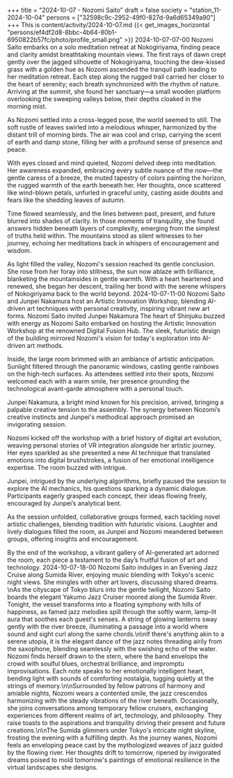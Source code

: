 +++
title = "2024-10-07 - Nozomi Saito"
draft = false
society = "station_11-2024-10-04"
persons = ["32598c9c-2952-49f0-827d-9a6d65349a90"]
+++
This is content/activity/2024-10-07.md
{{< get_images_horizontal "persons/ef4df2d8-8bbc-4b64-80b1-6950822b57fc/photo/profile_small.png" >}}
2024-10-07-07-00
Nozomi Saito embarks on a solo meditation retreat at Nokogiriyama, finding peace and clarity amidst breathtaking mountain views.
The first rays of dawn crept gently over the jagged silhouette of Nokogiriyama, touching the dew-kissed grass with a golden hue as Nozomi ascended the tranquil path leading to her meditation retreat. Each step along the rugged trail carried her closer to the heart of serenity; each breath synchronized with the rhythm of nature. Arriving at the summit, she found her sanctuary—a small wooden platform overlooking the sweeping valleys below, their depths cloaked in the morning mist.

As Nozomi settled into a cross-legged pose, the world seemed to still. The soft rustle of leaves swirled into a melodious whisper, harmonized by the distant trill of morning birds. The air was cool and crisp, carrying the scent of earth and damp stone, filling her with a profound sense of presence and peace.

With eyes closed and mind quieted, Nozomi delved deep into meditation. Her awareness expanded, embracing every subtle nuance of the now—the gentle caress of a breeze, the muted tapestry of colors painting the horizon, the rugged warmth of the earth beneath her. Her thoughts, once scattered like wind-blown petals, unfurled in graceful unity, casting aside doubts and fears like the shedding leaves of autumn.

Time flowed seamlessly, and the lines between past, present, and future blurred into shades of clarity. In those moments of tranquility, she found answers hidden beneath layers of complexity, emerging from the simplest of truths held within. The mountains stood as silent witnesses to her journey, echoing her meditations back in whispers of encouragement and wisdom.

As light filled the valley, Nozomi's session reached its gentle conclusion. She rose from her foray into stillness, the sun now ablaze with brilliance, blanketing the mountainsides in gentle warmth. With a heart heartened and renewed, she began her descent, trailing her bond with the serene whispers of Nokogiriyama back to the world beyond.
2024-10-07-11-00
Nozomi Saito and Junpei Nakamura host an Artistic Innovation Workshop, blending AI-driven art techniques with personal creativity, inspiring vibrant new art forms.
Nozomi Saito invited Junpei Nakamura
The heart of Shinjuku buzzed with energy as Nozomi Saito embarked on hosting the Artistic Innovation Workshop at the renowned Digital Fusion Hub. The sleek, futuristic design of the building mirrored Nozomi's vision for today's exploration into AI-driven art methods.

Inside, the large room brimmed with an ambiance of artistic anticipation. Sunlight filtered through the panoramic windows, casting gentle rainbows on the high-tech surfaces. As attendees settled into their spots, Nozomi welcomed each with a warm smile, her presence grounding the technological avant-garde atmosphere with a personal touch.

Junpei Nakamura, a bright mind known for his precision, arrived, bringing a palpable creative tension to the assembly. The synergy between Nozomi’s creative instincts and Junpei's methodical approach promised an invigorating session.

Nozomi kicked off the workshop with a brief history of digital art evolution, weaving personal stories of VR integration alongside her artistic journey. Her eyes sparkled as she presented a new AI technique that translated emotions into digital brushstrokes, a fusion of her emotional intelligence expertise. The room buzzed with intrigue.

Junpei, intrigued by the underlying algorithms, briefly paused the session to explore the AI mechanics, his questions sparking a dynamic dialogue. Participants eagerly grasped each concept, their ideas flowing freely, encouraged by Junpei’s analytical bent.

As the session unfolded, collaborative groups formed, each tackling novel artistic challenges, blending tradition with futuristic visions. Laughter and lively dialogues filled the room, as Junpei and Nozomi meandered between groups, offering insights and encouragement.

By the end of the workshop, a vibrant gallery of AI-generated art adorned the room, each piece a testament to the day’s fruitful fusion of art and technology.
2024-10-07-18-00
Nozomi Saito indulges in an Evening Jazz Cruise along Sumida River, enjoying music blending with Tokyo's scenic night views. She mingles with other art lovers, discussing shared dreams.
\nAs the cityscape of Tokyo blurs into the gentle twilight, Nozomi Saito boards the elegant Yakumo Jazz Cruiser moored along the Sumida River. Tonight, the vessel transforms into a floating symphony with hills of happiness, as famed jazz melodies spill through the softly warm, lamp-lit aura that soothes each guest's senses. A string of glowing lanterns sway gently with the river breeze, illuminating a passage into a world where sound and sight curl along the same chords.\n\nIf there's anything akin to a serene utopia, it is the elegant dance of the jazz notes threading airily from the saxophone, blending seamlessly with the swishing echo of the water. Nozomi finds herself drawn to the stern, where the band envelops the crowd with soulful blues, orchestral brilliance, and impromptu improvisations. Each note speaks to her emotionally intelligent heart, bending light with sounds of comforting nostalgia, tugging quietly at the strings of memory.\n\nSurrounded by fellow patrons of harmony and amiable nights, Nozomi wears a contented smile, the jazz crescendos harmonizing with the steady vibrations of the river beneath. Occasionally, she joins conversations among temporary fellow cruisers, exchanging experiences from different realms of art, technology, and philosophy. They raise toasts to the aspirations and tranquility driving their present and future creations.\n\nThe Sumida glimmers under Tokyo's intricate night skyline, frosting the evening with a fulfilling depth. As the journey wanes, Nozomi feels an enveloping peace cast by the mythologized weaves of jazz guided by the flowing river. Her thoughts drift to tomorrow, ripened by invigorated dreams poised to mold tomorrow's paintings of emotional resilience in the virtual landscapes she designs.

